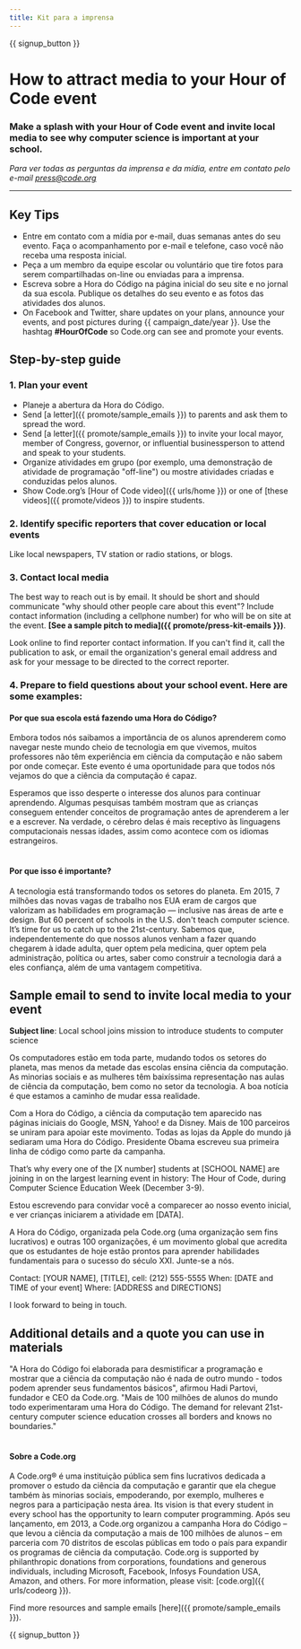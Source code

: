 ```yaml
---
title: Kit para a imprensa
---
```


{{ signup_button }}

# How to attract media to your Hour of Code event

### Make a splash with your Hour of Code event and invite local media to see why computer science is important at your school.

*Para ver todas as perguntas da imprensa e da mídia, entre em contato pelo e-mail <press@code.org>*

* * *

## Key Tips

- Entre em contato com a mídia por e-mail, duas semanas antes do seu evento. Faça o acompanhamento por e-mail e telefone, caso você não receba uma resposta inicial.
- Peça a um membro da equipe escolar ou voluntário que tire fotos para serem compartilhadas on-line ou enviadas para a imprensa.
- Escreva sobre a Hora do Código na página inicial do seu site e no jornal da sua escola. Publique os detalhes do seu evento e as fotos das atividades dos alunos.
- On Facebook and Twitter, share updates on your plans, announce your events, and post pictures during {{ campaign_date/year }}. Use the hashtag **#HourOfCode** so Code.org can see and promote your events.

## Step-by-step guide

### 1. Plan your event

- Planeje a abertura da Hora do Código.
- Send [a letter]({{ promote/sample_emails }}) to parents and ask them to spread the word.
- Send [a letter]({{ promote/sample_emails }}) to invite your local mayor, member of Congress, governor, or influential businessperson to attend and speak to your students.
- Organize atividades em grupo (por exemplo, uma demonstração de atividade de programação "off-line") ou mostre atividades criadas e conduzidas pelos alunos.
- Show Code.org’s [Hour of Code video]({{ urls/home }}) or one of [these videos]({{ promote/videos }}) to inspire students. <br />

### 2. Identify specific reporters that cover education or local events

Like local newspapers, TV station or radio stations, or blogs. <br />

### 3. Contact local media

The best way to reach out is by email. It should be short and should communicate "why should other people care about this event"? Include contact information (including a cellphone number) for who will be on site at the event. **[See a sample pitch to media]({{ promote/press-kit-emails }})**.

Look online to find reporter contact information. If you can't find it, call the publication to ask, or email the organization's general email address and ask for your message to be directed to the correct reporter. <br />

### 4. Prepare to field questions about your school event. Here are some examples:

#### Por que sua escola está fazendo uma Hora do Código?

Embora todos nós saibamos a importância de os alunos aprenderem como navegar neste mundo cheio de tecnologia em que vivemos, muitos professores não têm experiência em ciência da computação e não sabem por onde começar. Este evento é uma oportunidade para que todos nós vejamos do que a ciência da computação é capaz.

Esperamos que isso desperte o interesse dos alunos para continuar aprendendo. Algumas pesquisas também mostram que as crianças conseguem entender conceitos de programação antes de aprenderem a ler e a escrever. Na verdade, o cérebro delas é mais receptivo às linguagens computacionais nessas idades, assim como acontece com os idiomas estrangeiros. <br /> <br />

#### Por que isso é importante?

A tecnologia está transformando todos os setores do planeta. Em 2015, 7 milhões das novas vagas de trabalho nos EUA eram de cargos que valorizam as habilidades em programação — inclusive nas áreas de arte e design. But 60 percent of schools in the U.S. don't teach computer science. It’s time for us to catch up to the 21st-century. Sabemos que, independentemente do que nossos alunos venham a fazer quando chegarem à idade adulta, quer optem pela medicina, quer optem pela administração, política ou artes, saber como construir a tecnologia dará a eles confiança, além de uma vantagem competitiva. <br />

<a id="sample-emails"></a>

## Sample email to send to invite local media to your event

**Subject line**: Local school joins mission to introduce students to computer science

Os computadores estão em toda parte, mudando todos os setores do planeta, mas menos da metade das escolas ensina ciência da computação. As minorias sociais e as mulheres têm baixíssima representação nas aulas de ciência da computação, bem como no setor da tecnologia. A boa notícia é que estamos a caminho de mudar essa realidade.

Com a Hora do Código, a ciência da computação tem aparecido nas páginas iniciais do Google, MSN, Yahoo! e da Disney. Mais de 100 parceiros se uniram para apoiar este movimento. Todas as lojas da Apple do mundo já sediaram uma Hora do Código. Presidente Obama escreveu sua primeira linha de código como parte da campanha.

That’s why every one of the [X number] students at [SCHOOL NAME] are joining in on the largest learning event in history: The Hour of Code, during Computer Science Education Week (December 3-9).

Estou escrevendo para convidar você a comparecer ao nosso evento inicial, e ver crianças iniciarem a atividade em [DATA].

A Hora do Código, organizada pela Code.org (uma organização sem fins lucrativos) e outras 100 organizações, é um movimento global que acredita que os estudantes de hoje estão prontos para aprender habilidades fundamentais para o sucesso do século XXI. Junte-se a nós.

Contact: [YOUR NAME], [TITLE], cell: (212) 555-5555 When: [DATE and TIME of your event] Where: [ADDRESS and DIRECTIONS]

I look forward to being in touch. <br />

## Additional details and a quote you can use in materials

"A Hora do Código foi elaborada para desmistificar a programação e mostrar que a ciência da computação não é nada de outro mundo - todos podem aprender seus fundamentos básicos", afirmou Hadi Partovi, fundador e CEO da Code.org. "Mais de 100 milhões de alunos do mundo todo experimentaram uma Hora do Código. The demand for relevant 21st-century computer science education crosses all borders and knows no boundaries." <br /> <br />

#### Sobre a Code.org

A Code.org® é uma instituição pública sem fins lucrativos dedicada a promover o estudo da ciência da computação e garantir que ela chegue também às minorias sociais, empoderando, por exemplo, mulheres e negros para a participação nesta área. Its vision is that every student in every school has the opportunity to learn computer programming. Após seu lançamento, em 2013, a Code.org organizou a campanha Hora do Código – que levou a ciência da computação a mais de 100 milhões de alunos – em parceria com 70 distritos de escolas públicas em todo o país para expandir os programas de ciência da computação. Code.org is supported by philanthropic donations from corporations, foundations and generous individuals, including Microsoft, Facebook, Infosys Foundation USA, Amazon, and others. For more information, please visit: [code.org]({{ urls/codeorg }}).

  
Find more resources and sample emails [here]({{ promote/sample_emails }}).

{{ signup_button }}